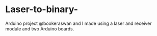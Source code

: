 # Laser-to-binary-
Arduino project @bookeraswan and I made using a laser and receiver module and two Arduino boards. 
